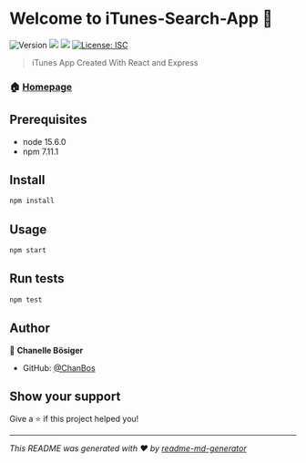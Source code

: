 <h1 text-align="center">Welcome to iTunes-Search-App 👋</h1>
<p>
  <img alt="Version" src="https://img.shields.io/badge/version-1.0.0-blue.svg?cacheSeconds=2592000" />
  <img src="https://img.shields.io/badge/node-15.6.0-blue.svg" />
  <img src="https://img.shields.io/badge/npm-7.11.1-blue.svg" />
  <a href="#" target="_blank">
    <img alt="License: ISC" src="https://img.shields.io/badge/License-ISC-yellow.svg" />
  </a>
</p>

> iTunes App Created With React and Express

### 🏠 [Homepage](http://localhost:3000)

## Prerequisites

- node 15.6.0
- npm 7.11.1

## Install

```sh
npm install
```

## Usage

```sh
npm start
```

## Run tests

```sh
npm test
```

## Author

👤 **Chanelle Bösiger**

- GitHub: [@ChanBos](https://github.com/ChanBos)

## Show your support

Give a ⭐️ if this project helped you!

---

_This README was generated with ❤️ by [readme-md-generator](https://github.com/kefranabg/readme-md-generator)_
